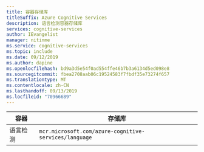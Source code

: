 ```yaml
---
title: 容器存储库
titleSuffix: Azure Cognitive Services
description: 语言检测容器存储库
services: cognitive-services
author: IEvangelist
manager: nitinme
ms.service: cognitive-services
ms.topic: include
ms.date: 09/12/2019
ms.author: dapine
ms.openlocfilehash: bd9a3d5e54f0ad554ffe46b7b3a6134d5ed098e8
ms.sourcegitcommit: fbea2708aab06c19524583f7fbdf35e73274f657
ms.translationtype: MT
ms.contentlocale: zh-CN
ms.lasthandoff: 09/13/2019
ms.locfileid: "70966689"
---
```

| 容器 | 存储库 |
|-----------|------------|
| 语言检测 | `mcr.microsoft.com/azure-cognitive-services/language` |